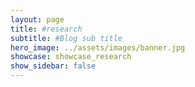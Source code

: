 ```yaml
---
layout: page
title: #research
subtitle: #Blog sub title
hero_image: ../assets/images/banner.jpg
showcase: showcase_research
show_sidebar: false
---
```

